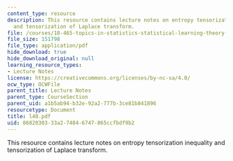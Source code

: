```yaml
---
content_type: resource
description: This resource contains lecture notes on entropy tensorization inequality
  and tensorization of Laplace transform.
file: /courses/18-465-topics-in-statistics-statistical-learning-theory-spring-2007/8682030333a274846747865ccfbdf9b2_l40.pdf
file_size: 151798
file_type: application/pdf
hide_download: true
hide_download_original: null
learning_resource_types:
- Lecture Notes
license: https://creativecommons.org/licenses/by-nc-sa/4.0/
ocw_type: OCWFile
parent_title: Lecture Notes
parent_type: CourseSection
parent_uid: a1b5ab94-b32e-92a2-777b-3ce81b841896
resourcetype: Document
title: l40.pdf
uid: 86820303-33a2-7484-6747-865ccfbdf9b2
---
```

This resource contains lecture notes on entropy tensorization inequality and tensorization of Laplace transform.